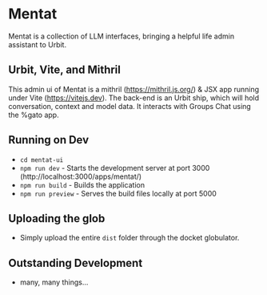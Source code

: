 # Mentat

Mentat is a collection of LLM interfaces, bringing a helpful life admin assistant to Urbit.

## Urbit, Vite, and Mithril

This admin ui of Mentat is a mithril (https://mithril.js.org/) & JSX app running under Vite (https://vitejs.dev).
The back-end is an Urbit ship, which will hold conversation, context and model data.  It interacts with Groups Chat using the %gato app.

## Running on Dev

* `cd mentat-ui`
* `npm run dev` - Starts the development server at port 3000 (http://localhost:3000/apps/mentat/)
* `npm run build` - Builds the application
* `npm run preview` - Serves the build files locally at port 5000

## Uploading the glob

* Simply upload the entire `dist` folder through the docket globulator.

## Outstanding Development

* many, many things...
